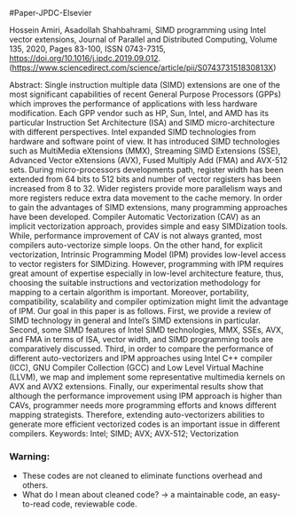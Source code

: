 #Paper-JPDC-Elsevier

Hossein Amiri, Asadollah Shahbahrami,
SIMD programming using Intel vector extensions,
Journal of Parallel and Distributed Computing,
Volume 135,
2020,
Pages 83-100,
ISSN 0743-7315,
https://doi.org/10.1016/j.jpdc.2019.09.012.
(https://www.sciencedirect.com/science/article/pii/S074373151830813X)

Abstract: Single instruction multiple data (SIMD) extensions are one of the most significant capabilities of recent General Purpose Processors (GPPs) which improves the performance of applications with less hardware modification. Each GPP vendor such as HP, Sun, Intel, and AMD has its particular Instruction Set Architecture (ISA) and SIMD micro-architecture with different perspectives. Intel expanded SIMD technologies from hardware and software point of view. It has introduced SIMD technologies such as MultiMedia eXtensions (MMX), Streaming SIMD Extensions (SSE), Advanced Vector eXtensions (AVX), Fused Multiply Add (FMA) and AVX-512 sets. During micro-processors developments path, register width has been extended from 64 bits to 512 bits and number of vector registers has been increased from 8 to 32. Wider registers provide more parallelism ways and more registers reduce extra data movement to the cache memory. In order to gain the advantages of SIMD extensions, many programming approaches have been developed. Compiler Automatic Vectorization (CAV) as an implicit vectorization approach, provides simple and easy SIMDization tools. While, performance improvement of CAV is not always granted, most compilers auto-vectorize simple loops. On the other hand, for explicit vectorization, Intrinsic Programming Model (IPM) provides low-level access to vector registers for SIMDizing. However, programming with IPM requires great amount of expertise especially in low-level architecture feature, thus, choosing the suitable instructions and vectorization methodology for mapping to a certain algorithm is important. Moreover, portability, compatibility, scalability and compiler optimization might limit the advantage of IPM. Our goal in this paper is as follows. First, we provide a review of SIMD technology in general and Intel’s SIMD extensions in particular. Second, some SIMD features of Intel SIMD technologies, MMX, SSEs, AVX, and FMA in terms of ISA, vector width, and SIMD programming tools are comparatively discussed. Third, in order to compare the performance of different auto-vectorizers and IPM approaches using Intel C++ compiler (ICC), GNU Compiler Collection (GCC) and Low Level Virtual Machine (LLVM), we map and implement some representative multimedia kernels on AVX and AVX2 extensions. Finally, our experimental results show that although the performance improvement using IPM approach is higher than CAVs, programmer needs more programming efforts and knows different mapping strategists. Therefore, extending auto-vectorizers abilities to generate more efficient vectorized codes is an important issue in different compilers.
Keywords: Intel; SIMD; AVX; AVX-512; Vectorization

### Warning:
* These codes are not cleaned to eliminate functions overhead and others.
* What do I mean about cleaned code? -> a maintainable code, an easy-to-read code, reviewable code.
